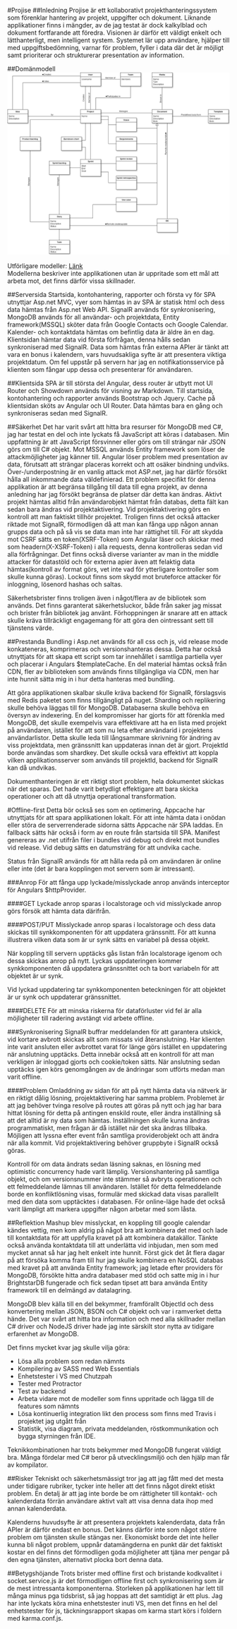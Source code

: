 #Projise
##Inledning
Projise är ett kollaborativt projekthanteringssystem som förenklar hantering av projekt, uppgifter och dokument. Liknande applikationer finns i mängder, av de jag testat är dock kalkylblad och dokument fortfarande att föredra. Visionen är därför ett väldigt enkelt och lätthanterligt, men intelligent system. Systemet lär upp användare, hjälper till med uppgiftsbedömning, varnar för problem, fyller i data där det är möjligt samt prioriterar och strukturerar presentation av information.

##Domänmodell
![DomainModel](documentation/DomainModel.png)

Utförligare modeller: [Länk](documentation/domain.md)  
Modellerna beskriver inte applikationen utan är uppritade som ett mål att arbeta mot, det finns därför vissa skillnader.

##Serversida
Startsida, kontohantering, rapporter och första vy för SPA utnyttjar Asp.net MVC, vyer som hämtas in av SPA är statisk html och dess data hämtas från Asp.net Web API. SignalR används för synkronisering, MongoDB används för all användar- och projektdata, Entity framework(MSSQL) sköter data från Google Contacts och Google Calendar. Kalender- och kontaktdata hämtas om befintlig data är äldre än en dag. Klientsidan hämtar data vid första förfrågan, denna hålls sedan synkroniserad med SignalR. Data som hämtas från externa APIer är tänkt att vara en bonus i kalendern, vars huvudsakliga syfte är att presentera viktiga projektdatum. Om fel uppstår på servern har jag en notifikationsservice på klienten som fångar upp dessa och presenterar för användaren.

##Klientsida
SPA är till största del Angular, dess router är utbytt mot UI Router och Showdown används för visning av Markdown. Till startsida, kontohantering och rapporter används Bootstrap och Jquery. Cache på klientsidan sköts av Angular och UI Router. Data hämtas bara en gång och synkroniseras sedan med SignalR.

##Säkerhet
Det har varit svårt att hitta bra resurser för MongoDB med C#, jag har testat en del och inte lyckats få JavaScript att köras i databasen. Min uppfattning är att JavaScript försvinner eller görs om till strängar när JSON görs om till C# objekt. Mot MSSQL används Entity framework som löser de attackmöjligheter jag känner till. Angular löser problem med presentation av data, förutsatt att strängar placeras korrekt och att osäker bindning undviks. Över-/underpostning är en vanlig attack mot ASP.net, jag har därför försökt hålla all inkommande data väldefinierad. Ett problem specifikt för denna applikation är att begränsa tillgång till data till egna projekt, av denna anledning har jag försökt begränsa de platser där detta kan ändras. Aktivt projekt hämtas alltid från användarobjekt hämtat från databas, detta fält kan sedan bara ändras vid projektaktivering. Vid projektaktivering görs en kontroll att man faktiskt tillhör projektet. Troligen finns det också attacker riktade mot SignalR, förmodligen då att man kan fånga upp någon annan grupps data och på så vis se data man inte har rättighet till. För att skydda mot CSRF sätts en token(XSRF-Token) som Angular läser och skickar med som headern(X-XSRF-Token) i alla requests, denna kontrolleras sedan vid alla förfrågningar. Det finns också diverse varianter av man in the middle attacker för datastöld och för externa apier även att felaktig data hämtas(kontroll av format görs, vet inte vad för ytterligare kontroller som skulle kunna göras). Lockout finns som skydd mot bruteforce attacker för inloggning, lösenord hashas och saltas.

Säkerhetsbrister finns troligen även i något/flera av de bibliotek som används. Det finns garanterat säkerhetsluckor, både från saker jag missat och brister från bibliotek jag använt. Förhoppningen är snarare att en attack skulle kräva tillräckligt engagemang för att göra den ointressant sett till tjänstens värde.

##Prestanda
Bundling i Asp.net används för all css och js, vid release mode konkateneras, komprimeras och versionshanteras dessa. Detta har också utnyttjats för att skapa ett script som tar innehållet i samtliga partiella vyer och placerar i Angulars $templateCache. En del material hämtas också från CDN, fler av biblioteken som används finns tillgängliga via CDN, men har inte hunnit sätta mig in i hur detta hanteras med bundling. 

Att göra applikationen skalbar skulle kräva backend för SignalR, förslagsvis med Redis paketet som finns tillgängligt på nuget. Sharding och replikering skulle behöva läggas till för MongoDB. Databaserna skulle behöva en översyn av indexering. En del kompromisser har gjorts för att förenkla med MongoDB, det skulle exempelvis vara effektivare att ha en lista med projekt på användaren, istället för att som nu leta efter användarid i projektens användarlistor. Detta skulle leda till långsammare skrivning för ändring av viss projektdata, men gränssnitt kan uppdateras innan det är gjort. ProjektId borde användas som shardkey. Det skulle också vara effektivt att koppla vilken applikationsserver som används till projektId, backend för SignalR kan då undvikas.

Dokumenthanteringen är ett riktigt stort problem, hela dokumentet skickas när det sparas. Det hade varit betydligt effektigare att bara skicka operationer och att då utnyttja operational transformation.

#Offline-first
Detta bör också ses som en optimering, Appcache har utnyttjats för att spara applikationen lokalt. För att inte hämta data i onödan eller störa de serverrenderade sidorna sätts Appcache när SPA laddas. En fallback sätts här också i form av en route från startsida till SPA. Manifest genereras av .net utifrån filer i bundles vid debug och direkt mot bundles vid release. Vid debug sätts en datumsträng för att undvika cache.

Status från SignalR används för att hålla reda på om användaren är online eller inte (det är bara kopplingen mot servern som är intressant).

###Anrop
För att fånga upp lyckade/misslyckade anrop används interceptor för Angulars $httpProvider.

####GET
Lyckade anrop sparas i localstorage och vid misslyckade anrop görs försök att hämta data därifrån.

####POST/PUT
Misslyckade anrop sparas i localstorage och dess data skickas till synkkomponenten för att uppdatera gränssnitt. För att kunna illustrera vilken data som är ur synk sätts en variabel på dessa objekt.

När koppling till servern upptäcks gås listan från localstorage igenom och dessa skickas anrop på nytt. Lyckas uppdateringen kommer synkkomponenten då uppdatera gränssnittet och ta bort variabeln för att objektet är ur synk.

Vid lyckad uppdatering tar synkkomponenten beteckningen för att objektet är ur synk och uppdaterar gränssnittet.

####DELETE
För att minska riskerna för dataförluster vid fel är alla möjligheter till radering avstängt vid arbete offline.

###Synkronisering
SignalR buffrar meddelanden för att garantera utskick, vid kortare avbrott skickas allt som missats vid återanslutning. Har klienten inte varit ansluten eller avbrottet varat för länge görs istället en uppdatering när anslutning upptäcks. Detta innebär också att en kontroll för att man verkligen är inloggad gjorts och cookie/token sätts. När anslutning sedan upptäcks igen körs genomgången av de ändringar som utförts medan man varit offline.

####Problem
Omladdning av sidan för att på nytt hämta data via nätverk är en riktigt dålig lösning, projektaktivering har samma problem. Problemet är att jag behöver tvinga resolve på routes att göras på nytt och jag har bara hittat lösning för detta på antingen enskild route, eller ändra inställning så att det alltid är ny data som hämtas. Inställningen skulle kunna ändras programmatiskt, men frågan är då istället när det ska ändras tillbaka. Möjligen att lyssna efter event från samtliga providerobjekt och att ändra när alla kommit. Vid projektaktivering behöver gruppbyte i SignalR också göras. 

Kontroll för om data ändrats sedan läsning saknas, en lösning med optimistic concurrency hade varit lämplig. Versionshantering på samtliga objekt, och om versionsnummer inte stämmer så avbryts operationen och ett felmeddelande lämnas till användaren. Istället för detta felmeddelande borde en konfliktlösning visas, formulär med skickad data visas parallellt med den data som upptäcktes i databasen. För online-läge hade det också varit lämpligt att markera uppgifter någon arbetar med som låsta.

##Reflektion
Mashup blev misslyckat, en koppling till google calendar kändes vettig, men kom aldrig på något bra att kombinera det med och lade till kontaktdata för att uppfylla kravet på att kombinera datakällor. Tänkte också använda kontaktdata till att underlätta vid inbjudan, men som med mycket annat så har jag helt enkelt inte hunnit. Först gick det åt flera dagar på att försöka komma fram till hur jag skulle kombinera en NoSQL databas med kravet på att använda Entity framework; jag letade efter providers för MongoDB, försökte hitta andra databaser med stöd och satte mig in i hur BrightstarDB fungerade och fick sedan tipset att bara använda Entity framework till en delmängd av datalagring. 

MongoDB blev källa till en del bekymmer, framförallt ObjectId och dess konvertering mellan JSON, BSON och C# objekt och var i ramverket detta hände. Det var svårt att hitta bra information och med alla skillnader mellan C# driver och NodeJS driver hade jag inte särskilt stor nytta av tidigare erfarenhet av MongoDB.

Det finns mycket kvar jag skulle vilja göra:
* Lösa alla problem som redan nämnts
* Kompilering av SASS med Web Essentials
* Enhetstester i VS med Chutzpah
* Tester med Protractor
* Test av backend
* Arbeta vidare mot de modeller som finns uppritade och lägga till de features som nämnts
* Lösa kontinuerlig integration likt den process som finns med Travis i projektet jag utgått från
* Statistik, visa diagram, privata meddelanden, röstkommunikation och bygga styrningen från IDE.

Teknikkombinationen har trots bekymmer med MongoDB fungerat väldigt bra. Många fördelar med C# beror på utvecklingsmiljö och den hjälp man får av kompilator.

##Risker
Tekniskt och säkerhetsmässigt tror jag att jag fått med det mesta under tidigare rubriker, tycker inte heller att det finns något direkt etiskt problem. En detalj är att jag inte borde be om rättigheter till kontakt- och kalenderdata förrän användare aktivt valt att visa denna data ihop med annan kalenderdata.

Kalenderns huvudsyfte är att presentera projektets kalenderdata, data från APIer är därför endast en bonus. Det känns därför inte som något större problem om tjänsten skulle stängas ner. Ekonomiskt borde det inte heller kunna bli något problem, uppnår datamängderna en punkt där det faktiskt kostar en del finns det förmodligen goda möjligheter att tjäna mer pengar på den egna tjänsten, alternativt plocka bort denna data.

##Betygshöjande
Trots brister med offline first och bristande kodkvalitet i socket.service.js är det förmodligen offline first och synkronisering som är de mest intressanta komponenterna. Storleken på applikationen har lett till många minus pga tidsbrist, så jag hoppas att det samtidigt är ett plus. Jag har inte lyckats köra mina enhetstester inuti VS, men det finns en hel del enhetstester för js, täckningsrapport skapas om karma start körs i foldern med karma.conf.js.
